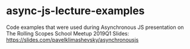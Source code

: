 # async-js-lecture-examples

Code examples that were used during Asynchronous JS presentation on The Rolling Scopes School Meetup 2019Q1
Slides: https://slides.com/pavelklimashevsky/asynchronousjs
